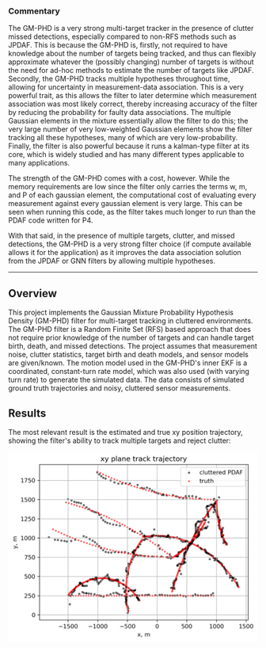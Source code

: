 ### Commentary
The GM-PHD is a very strong multi-target tracker in the presence of clutter missed detections, especially compared to non-RFS methods such as JPDAF. This is because the GM-PHD is, firstly, not required to have knowledge about the number of targets being tracked, and thus can flexibly approximate whatever the (possibly changing) number of targets is without the need for ad-hoc methods to estimate the number of targets like JPDAF. Secondly, the GM-PHD tracks multiple hypotheses throughout time, allowing for uncertainty in measurement-data association. This is a very powerful trait, as this allows the filter to later determine which measurement association was most likely correct, thereby increasing accuracy of the filter by reducing the probability for faulty data associations. The multiple Gaussian elements in the mixture essentially allow the filter to do this; the very large number of very low-weighted Gaussian elements show the filter tracking all these hypotheses, many of which are very low-probability. Finally, the filter is also powerful because it runs a kalman-type filter at its core, which is widely studied and has many different types applicable to many applications. 

The strength of the GM-PHD comes with a cost, however. While the memory requirements are low since the filter only carries the terms w, m, and P of each gaussian element, the computational cost of evaluating every measurement against every gaussian element is very large. This can be seen when running this code, as the filter takes much longer to run than the PDAF code written for P4. 

With that said, in the presence of multiple targets, clutter, and missed detections, the GM-PHD is a very strong filter choice (if compute available allows it for the application) as it improves the data association solution from the JPDAF or GNN filters by allowing multiple hypotheses. 

---

## Overview
This project implements the Gaussian Mixture Probability Hypothesis Density (GM-PHD) filter for multi-target tracking in cluttered environments. The GM-PHD filter is a Random Finite Set (RFS) based approach that does not require prior knowledge of the number of targets and can handle target birth, death, and missed detections. The project assumes that measurement noise, clutter statistics, target birth and death models, and sensor models are given/known. The motion model used in the GM-PHD's inner EKF is a coordinated, constant-turn rate model, which was also used (with varying turn rate) to generate the simulated data. The data consists of simulated ground truth trajectories and noisy, cluttered sensor measurements. 

## Results
The most relevant result is the estimated and true xy position trajectory, showing the filter's ability to track multiple targets and reject clutter:

![xy_trajectory](plots/xy_trajectory.png)
